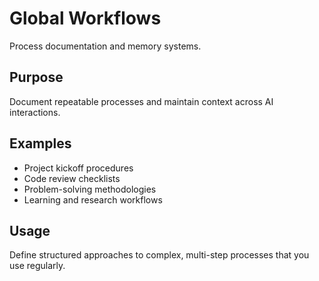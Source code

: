 # Global Workflows

Process documentation and memory systems.

## Purpose

Document repeatable processes and maintain context across AI interactions.

## Examples

- Project kickoff procedures
- Code review checklists
- Problem-solving methodologies
- Learning and research workflows

## Usage

Define structured approaches to complex, multi-step processes that you use regularly.
